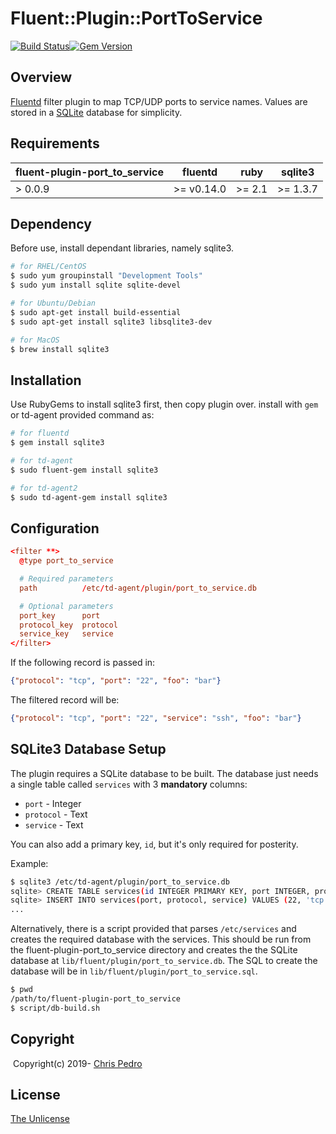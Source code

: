 # Fluent::Plugin::PortToService
[![Build Status](https://travis-ci.org/cpedro/fluent-plugin-port_to_service.svg?branch=master)](https://travis-ci.org/cpedro/fluent-plugin-port_to_service)[![Gem Version](https://badge.fury.io/rb/fluent-plugin-port_to_service.svg)](https://badge.fury.io/rb/fluent-plugin-port_to_service)

## Overview

[Fluentd](http://fluentd.org/) filter plugin to map TCP/UDP ports to service
names. Values are stored in a [SQLite](https://sqlite.org/index.html) database
for simplicity.

## Requirements
| fluent-plugin-port_to_service | fluentd    | ruby   | sqlite3  |
| ----------------------------- | ---------- | ------ | -------- |
| > 0.0.9                       | >= v0.14.0 | >= 2.1 | >= 1.3.7 |

## Dependency

Before use, install dependant libraries, namely sqlite3.

```bash
# for RHEL/CentOS
$ sudo yum groupinstall "Development Tools"
$ sudo yum install sqlite sqlite-devel

# for Ubuntu/Debian
$ sudo apt-get install build-essential
$ sudo apt-get install sqlite3 libsqlite3-dev

# for MacOS
$ brew install sqlite3
```

## Installation

Use RubyGems to install sqlite3 first, then copy plugin over.
install with `gem` or td-agent provided command as:

```bash
# for fluentd
$ gem install sqlite3

# for td-agent
$ sudo fluent-gem install sqlite3

# for td-agent2
$ sudo td-agent-gem install sqlite3
```

## Configuration

```conf
<filter **>
  @type port_to_service

  # Required parameters
  path          /etc/td-agent/plugin/port_to_service.db

  # Optional parameters
  port_key      port
  protocol_key  protocol
  service_key   service
</filter>
```

If the following record is passed in:
```json
{"protocol": "tcp", "port": "22", "foo": "bar"}
```

The filtered record will be:
```json
{"protocol": "tcp", "port": "22", "service": "ssh", "foo": "bar"}
```

## SQLite3 Database Setup

The plugin requires a SQLite database to be built. The database just needs a
single table called `services` with 3 **mandatory** columns:
* `port` - Integer
* `protocol` - Text
* `service` - Text

You can also add a primary key, `id`, but it's only required for posterity.

Example:
```bash
$ sqlite3 /etc/td-agent/plugin/port_to_service.db
sqlite> CREATE TABLE services(id INTEGER PRIMARY KEY, port INTEGER, protocol TEXT, service TEXT);
sqlite> INSERT INTO services(port, protocol, service) VALUES (22, 'tcp', 'ssh');
...
```

Alternatively, there is a script provided that parses `/etc/services` and
creates the required database with the services.  This should be run from the
fluent-plugin-port_to_service directory and creates the the SQLite database
at `lib/fluent/plugin/port_to_service.db`.  The SQL to create the database will
be in `lib/fluent/plugin/port_to_service.sql`.

```bash
$ pwd
/path/to/fluent-plugin-port_to_service
$ script/db-build.sh
```

## Copyright
​
Copyright(c) 2019- [Chris Pedro](https://chris.thepedros.com/)

## License

[The Unlicense](https://unlicense.org/)
